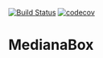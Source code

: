 [![Build Status](https://travis-ci.org/szemranamszyca/MedianaBox.svg?branch=master)](https://github.com/szemranamszyca/MedianaBox)
[![codecov](https://codecov.io/gh/szemranamszyca/MedianaBox/branch/master/graph/badge.svg)](https://codecov.io/gh/szemranamszyca/MedianaBox)

# MedianaBox
